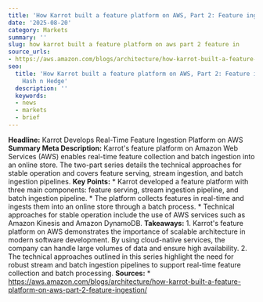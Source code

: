 ```yaml
---
title: 'How Karrot built a feature platform on AWS, Part 2: Feature ingestion'
date: '2025-08-20'
category: Markets
summary: ''
slug: how karrot built a feature platform on aws part 2 feature in
source_urls:
- https://aws.amazon.com/blogs/architecture/how-karrot-built-a-feature-platform-on-aws-part-2-feature-ingestion/
seo:
  title: 'How Karrot built a feature platform on AWS, Part 2: Feature ingestion |
    Hash n Hedge'
  description: ''
  keywords:
  - news
  - markets
  - brief
---
```


**Headline:** Karrot Develops Real-Time Feature Ingestion Platform on AWS  **Summary Meta Description:** Karrot's feature platform on Amazon Web Services (AWS) enables real-time feature collection and batch ingestion into an online store. The two-part series details the technical approaches for stable operation and covers feature serving, stream ingestion, and batch ingestion pipelines.  **Key Points:**  * Karrot developed a feature platform with three main components: feature serving, stream ingestion pipeline, and batch ingestion pipeline. * The platform collects features in real-time and ingests them into an online store through a batch process. * Technical approaches for stable operation include the use of AWS services such as Amazon Kinesis and Amazon DynamoDB.  **Takeaways:**  1. Karrot's feature platform on AWS demonstrates the importance of scalable architecture in modern software development. By using cloud-native services, the company can handle large volumes of data and ensure high availability. 2. The technical approaches outlined in this series highlight the need for robust stream and batch ingestion pipelines to support real-time feature collection and batch processing.  **Sources:**  * https://aws.amazon.com/blogs/architecture/how-karrot-built-a-feature-platform-on-aws-part-2-feature-ingestion/ 
